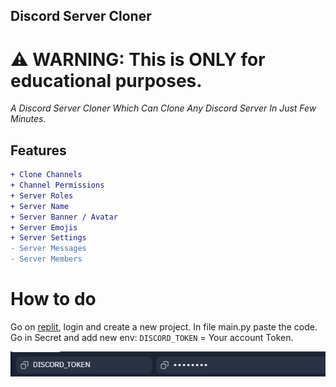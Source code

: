 ## Discord Server Cloner
# ⚠ WARNING: This is ONLY for educational purposes.

*A Discord Server Cloner Which Can Clone Any Discord Server In Just Few Minutes.*
## Features
```diff
+ Clone Channels
+ Channel Permissions
+ Server Roles
+ Server Name
+ Server Banner / Avatar
+ Server Emojis
+ Server Settings 
- Server Messages
- Server Members
```
# How to do
Go on [replit](https://replit.com/~), login and create a new project. 
In file main.py paste the code. 
Go in Secret and add new env: `DISCORD_TOKEN` = Your account Token. 

![Token](https://github.com/psychothegoat/discord-cloner/blob/main/image.png)
